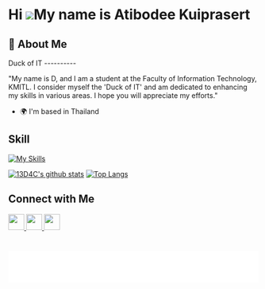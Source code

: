 Hi ![](https://user-images.githubusercontent.com/18350557/176309783-0785949b-9127-417c-8b55-ab5a4333674e.gif)My name is Atibodee Kuiprasert
===========================================================================================================================================
<h2> 👻 About Me </h2>
Duck of IT
----------

"My name is D, and I am a student at the Faculty of Information Technology, KMITL. I consider myself the 'Duck of IT' and am dedicated to enhancing my skills in various areas. I hope you will appreciate my efforts."

* 🌍  I'm based in Thailand

<h2>  Skill </h2>

[![My Skills](https://skillicons.dev/icons?i=js,html,css,py,cpp,figma,ai,ps,pr,ae,tensorflow)](https://skillicons.dev)

[![13D4C's github stats](https://github-readme-stats.vercel.app/api?username=13D4C&show_icons=true&theme=merko)](https://github.com/13D4C/github-readme-stats)
[![Top Langs](https://github-readme-stats.vercel.app/api/top-langs/?username=13D4C&layout=compact&theme=merko)](https://github.com/13D4C/github-readme-stats)
</p>

<h2>  Connect with Me </h2>

<p align="left"> <a href="https://www.facebook.com/profile.php?id=100016991280897" target="_blank" rel="noreferrer"> <picture> <source media="(prefers-color-scheme: dark)" srcset="https://raw.githubusercontent.com/danielcranney/readme-generator/main/public/icons/socials/facebook-dark.svg" /> <source media="(prefers-color-scheme: light)" srcset="https://raw.githubusercontent.com/danielcranney/readme-generator/main/public/icons/socials/facebook.svg" /> <img src="https://raw.githubusercontent.com/danielcranney/readme-generator/main/public/icons/socials/facebook.svg" width="32" height="32" /> </picture> </a> <a href="https://www.github.com/13D4C" target="_blank" rel="noreferrer"> <picture> <source media="(prefers-color-scheme: dark)" srcset="https://raw.githubusercontent.com/danielcranney/readme-generator/main/public/icons/socials/github-dark.svg" /> <source media="(prefers-color-scheme: light)" srcset="https://raw.githubusercontent.com/danielcranney/readme-generator/main/public/icons/socials/github.svg" /> <img src="https://raw.githubusercontent.com/danielcranney/readme-generator/main/public/icons/socials/github.svg" width="32" height="32" /> </picture> </a> <a href="http://www.instagram.com/anan13_crow.pt/" target="_blank" rel="noreferrer"> <picture> <source media="(prefers-color-scheme: dark)" srcset="undefined" /> <source media="(prefers-color-scheme: light)" srcset="https://raw.githubusercontent.com/danielcranney/readme-generator/main/public/icons/socials/instagram.svg" /> <img src="https://raw.githubusercontent.com/danielcranney/readme-generator/main/public/icons/socials/instagram.svg" width="32" height="32" /> </picture> </a></p>

<h1 align="center">
  <img src="https://raw.githubusercontent.com/martonlederer/martonlederer/master/name.svg" alt="13D4C" />
</h1>

